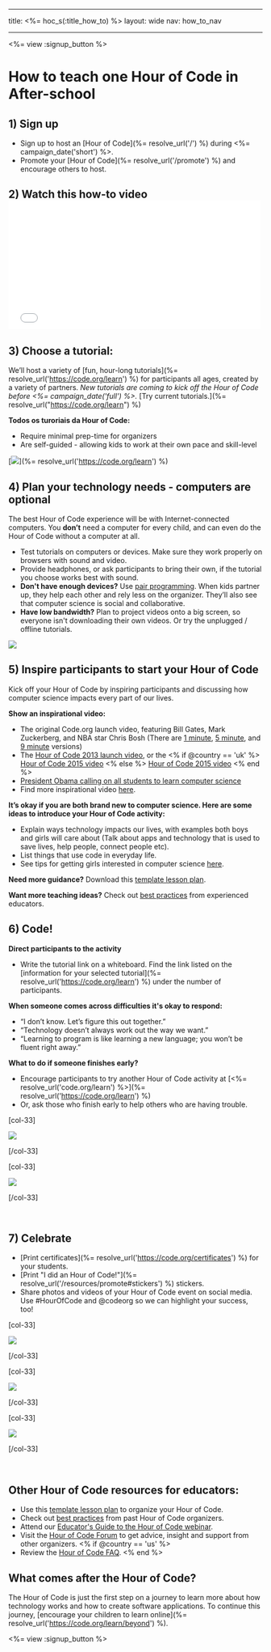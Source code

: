 * * *

title: <%= hoc_s(:title_how_to) %> layout: wide nav: how_to_nav

* * *

<%= view :signup_button %>

# How to teach one Hour of Code in After-school

## 1) Sign up

  * Sign up to host an [Hour of Code](%= resolve_url('/') %) during <%= campaign_date('short') %>.
  * Promote your [Hour of Code](%= resolve_url('/promote') %) and encourage others to host.

## 2) Watch this how-to video <iframe width="500" height="255" src="//www.youtube.com/embed/SrnvvWDm73k" frameborder="0" allowfullscreen></iframe>
## 3) Choose a tutorial:

We’ll host a variety of [fun, hour-long tutorials](%= resolve_url('https://code.org/learn') %) for participants all ages, created by a variety of partners. *New tutorials are coming to kick off the Hour of Code before <%= campaign_date('full') %>.* [Try current tutorials.](%= resolve_url("https://code.org/learn") %)

**Todos os turoriais da Hour of Code:**

  * Require minimal prep-time for organizers
  * Are self-guided - allowing kids to work at their own pace and skill-level

[![](/images/fit-700/tutorials.png)](%= resolve_url('https://code.org/learn') %)

## 4) Plan your technology needs - computers are optional

The best Hour of Code experience will be with Internet-connected computers. You **don’t** need a computer for every child, and can even do the Hour of Code without a computer at all.

  * Test tutorials on computers or devices. Make sure they work properly on browsers with sound and video.
  * Provide headphones, or ask participants to bring their own, if the tutorial you choose works best with sound.
  * **Don't have enough devices?** Use [pair programming](https://www.youtube.com/watch?v=vgkahOzFH2Q). When kids partner up, they help each other and rely less on the organizer. They’ll also see that computer science is social and collaborative.
  * **Have low bandwidth?** Plan to project videos onto a big screen, so everyone isn't downloading their own videos. Or try the unplugged / offline tutorials.

![](/images/fit-350/group_ipad.jpg)

## 5) Inspire participants to start your Hour of Code

Kick off your Hour of Code by inspiring participants and discussing how computer science impacts every part of our lives.

**Show an inspirational video:**

  * The original Code.org launch video, featuring Bill Gates, Mark Zuckerberg, and NBA star Chris Bosh (There are [1 minute](https://www.youtube.com/watch?v=qYZF6oIZtfc), [5 minute](https://www.youtube.com/watch?v=nKIu9yen5nc), and [9 minute](https://www.youtube.com/watch?v=dU1xS07N-FA) versions)
  * The [Hour of Code 2013 launch video](https://www.youtube.com/watch?v=FC5FbmsH4fw), or the <% if @country == 'uk' %> [Hour of Code 2015 video](https://www.youtube.com/watch?v=7L97YMYqLHc) <% else %> [Hour of Code 2015 video](https://www.youtube.com/watch?v=7L97YMYqLHc) <% end %>
  * [President Obama calling on all students to learn computer science](https://www.youtube.com/watch?v=6XvmhE1J9PY)
  * Find more inspirational video [here](https://www.youtube.com/playlist?list=PLzdnOPI1iJNfpD8i4Sx7U0y2MccnrNZuP).

**It’s okay if you are both brand new to computer science. Here are some ideas to introduce your Hour of Code activity:**

  * Explain ways technology impacts our lives, with examples both boys and girls will care about (Talk about apps and technology that is used to save lives, help people, connect people etc).
  * List things that use code in everyday life.
  * See tips for getting girls interested in computer science [here](<%= resolve_url('https://code.org/girls') %>).

**Need more guidance?** Download this [template lesson plan](/files/AfterschoolEducatorLessonPlanOutline.docx).

**Want more teaching ideas?** Check out [best practices](http://www.slideshare.net/TeachCode/hour-of-code-best-practices-for-successful-educators-51273466) from experienced educators.

## 6) Code!

**Direct participants to the activity**

  * Write the tutorial link on a whiteboard. Find the link listed on the [information for your selected tutorial](%= resolve_url('https://code.org/learn') %) under the number of participants.

**When someone comes across difficulties it's okay to respond:**

  * “I don’t know. Let’s figure this out together.”
  * “Technology doesn’t always work out the way we want.”
  * “Learning to program is like learning a new language; you won’t be fluent right away.”

**What to do if someone finishes early?**

  * Encourage participants to try another Hour of Code activity at [<%= resolve_url('code.org/learn') %>](%= resolve_url('https://code.org/learn') %)
  * Or, ask those who finish early to help others who are having trouble.

[col-33]

![](/images/fit-250/highschoolgirls.jpeg)

[/col-33]

[col-33]

![](/images/fit-300/group_ar.jpg)

[/col-33]

<p style="clear:both">
  &nbsp;
</p>

## 7) Celebrate

  * [Print certificates](%= resolve_url('https://code.org/certificates') %) for your students.
  * [Print "I did an Hour of Code!"](%= resolve_url('/resources/promote#stickers') %) stickers.
  * Share photos and videos of your Hour of Code event on social media. Use #HourOfCode and @codeorg so we can highlight your success, too!

[col-33]

![](/images/fit-250/celebrate2.jpeg)

[/col-33]

[col-33]

![](/images/fit-260/highlight-certificates.jpg)

[/col-33]

[col-33]

![](/images/fit-300/boy-certificate.jpg)

[/col-33]

<p style="clear:both">
  &nbsp;
</p>

## Other Hour of Code resources for educators:

  * Use this [template lesson plan](/files/AfterschoolEducatorLessonPlanOutline.docx) to organize your Hour of Code.
  * Check out [best practices](http://www.slideshare.net/TeachCode/hour-of-code-best-practices-for-successful-educators-51273466) from past Hour of Code organizers. 
  * Attend our [Educator's Guide to the Hour of Code webinar](http://www.eventbrite.com/e/an-educators-guide-to-the-hour-of-code-tickets-17987415845).
  * Visit the [Hour of Code Forum](http://forum.code.org/c/plc/hour-of-code) to get advice, insight and support from other organizers. <% if @country == 'us' %>
  * Review the [Hour of Code FAQ](https://support.code.org/hc/en-us/categories/200147083-Hour-of-Code). <% end %>

## What comes after the Hour of Code?

The Hour of Code is just the first step on a journey to learn more about how technology works and how to create software applications. To continue this journey, [encourage your children to learn online](%= resolve_url('https://code.org/learn/beyond') %).

<%= view :signup_button %>
